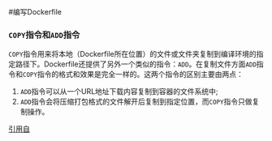 #编写Dockerfile

### `COPY`指令和`ADD`指令
`COPY`指令用来将本地（Dockerfile所在位置）的文件或文件夹复制到编译环境的指定路径下。Dockerfile还提供了另外一个类似的指令：`ADD`。在复制文件方面`ADD`指令和`COPY`指令的格式和效果是完全一样的。这两个指令的区别主要由两点：

1. `ADD`指令可以从一个URL地址下载内容复制到容器的文件系统中;
2. `ADD`指令会将压缩打包格式的文件解开后复制到指定位置，而`COPY`指令只做复制操作。

[引用自](https://github.com/zhangpeihao/LearningDocker/edit/master/manuscript/04-WriteDockerfile.md)
